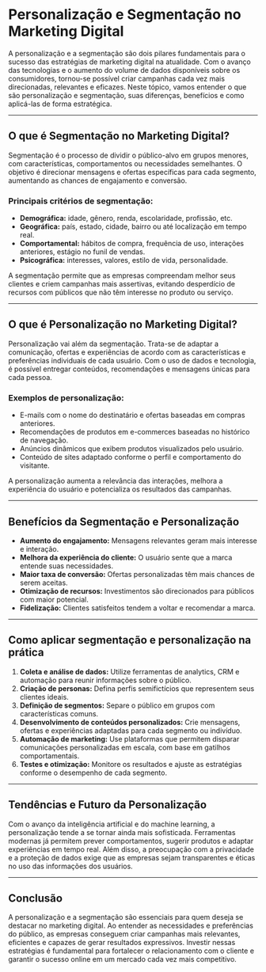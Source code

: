 
# Personalização e Segmentação no Marketing Digital

A personalização e a segmentação são dois pilares fundamentais para o sucesso das estratégias de marketing digital na atualidade. Com o avanço das tecnologias e o aumento do volume de dados disponíveis sobre os consumidores, tornou-se possível criar campanhas cada vez mais direcionadas, relevantes e eficazes. Neste tópico, vamos entender o que são personalização e segmentação, suas diferenças, benefícios e como aplicá-las de forma estratégica.

---

## O que é Segmentação no Marketing Digital?

Segmentação é o processo de dividir o público-alvo em grupos menores, com características, comportamentos ou necessidades semelhantes. O objetivo é direcionar mensagens e ofertas específicas para cada segmento, aumentando as chances de engajamento e conversão.

### Principais critérios de segmentação:

- **Demográfica:** idade, gênero, renda, escolaridade, profissão, etc.
- **Geográfica:** país, estado, cidade, bairro ou até localização em tempo real.
- **Comportamental:** hábitos de compra, frequência de uso, interações anteriores, estágio no funil de vendas.
- **Psicográfica:** interesses, valores, estilo de vida, personalidade.

A segmentação permite que as empresas compreendam melhor seus clientes e criem campanhas mais assertivas, evitando desperdício de recursos com públicos que não têm interesse no produto ou serviço.

---

## O que é Personalização no Marketing Digital?

Personalização vai além da segmentação. Trata-se de adaptar a comunicação, ofertas e experiências de acordo com as características e preferências individuais de cada usuário. Com o uso de dados e tecnologia, é possível entregar conteúdos, recomendações e mensagens únicas para cada pessoa.

### Exemplos de personalização:

- E-mails com o nome do destinatário e ofertas baseadas em compras anteriores.
- Recomendações de produtos em e-commerces baseadas no histórico de navegação.
- Anúncios dinâmicos que exibem produtos visualizados pelo usuário.
- Conteúdo de sites adaptado conforme o perfil e comportamento do visitante.

A personalização aumenta a relevância das interações, melhora a experiência do usuário e potencializa os resultados das campanhas.

---

## Benefícios da Segmentação e Personalização

- **Aumento do engajamento:** Mensagens relevantes geram mais interesse e interação.
- **Melhora da experiência do cliente:** O usuário sente que a marca entende suas necessidades.
- **Maior taxa de conversão:** Ofertas personalizadas têm mais chances de serem aceitas.
- **Otimização de recursos:** Investimentos são direcionados para públicos com maior potencial.
- **Fidelização:** Clientes satisfeitos tendem a voltar e recomendar a marca.

---

## Como aplicar segmentação e personalização na prática

1. **Coleta e análise de dados:** Utilize ferramentas de analytics, CRM e automação para reunir informações sobre o público.
2. **Criação de personas:** Defina perfis semifictícios que representem seus clientes ideais.
3. **Definição de segmentos:** Separe o público em grupos com características comuns.
4. **Desenvolvimento de conteúdos personalizados:** Crie mensagens, ofertas e experiências adaptadas para cada segmento ou indivíduo.
5. **Automação de marketing:** Use plataformas que permitem disparar comunicações personalizadas em escala, com base em gatilhos comportamentais.
6. **Testes e otimização:** Monitore os resultados e ajuste as estratégias conforme o desempenho de cada segmento.

---

## Tendências e Futuro da Personalização

Com o avanço da inteligência artificial e do machine learning, a personalização tende a se tornar ainda mais sofisticada. Ferramentas modernas já permitem prever comportamentos, sugerir produtos e adaptar experiências em tempo real. Além disso, a preocupação com a privacidade e a proteção de dados exige que as empresas sejam transparentes e éticas no uso das informações dos usuários.

---

## Conclusão

A personalização e a segmentação são essenciais para quem deseja se destacar no marketing digital. Ao entender as necessidades e preferências do público, as empresas conseguem criar campanhas mais relevantes, eficientes e capazes de gerar resultados expressivos. Investir nessas estratégias é fundamental para fortalecer o relacionamento com o cliente e garantir o sucesso online em um mercado cada vez mais competitivo.
```
